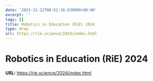 ```yaml
---
date: '2023-12-12T00:52:38.639000+00:00'
excerpt: ''
tags: []
title: Robotics in Education (RiE) 2024
type: drop
url: https://rie.science/2024/index.html
---
```


# Robotics in Education (RiE) 2024

**URL:** https://rie.science/2024/index.html

